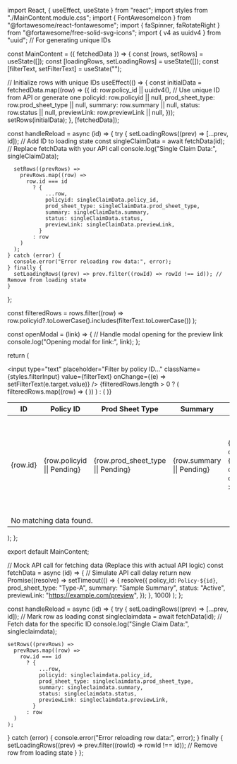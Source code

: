 import React, { useEffect, useState } from "react";
import styles from "./MainContent.module.css";
import { FontAwesomeIcon } from "@fortawesome/react-fontawesome";
import { faSpinner, faRotateRight } from "@fortawesome/free-solid-svg-icons";
import { v4 as uuidv4 } from "uuid"; // For generating unique IDs

const MainContent = ({ fetchedData }) => {
  const [rows, setRows] = useState([]);
  const [loadingRows, setLoadingRows] = useState([]);
  const [filterText, setFilterText] = useState("");

  // Initialize rows with unique IDs
  useEffect(() => {
    const initialData = fetchedData.map((row) => ({
      id: row.policy_id || uuidv4(), // Use unique ID from API or generate one
      policyid: row.policyid || null,
      prod_sheet_type: row.prod_sheet_type || null,
      summary: row.summary || null,
      status: row.status || null,
      previewLink: row.previewLink || null,
    }));
    setRows(initialData);
  }, [fetchedData]);

  const handleReload = async (id) => {
    try {
      setLoadingRows((prev) => [...prev, id]); // Add ID to loading state
      const singleClaimData = await fetchData(id); // Replace fetchData with your API call
      console.log("Single Claim Data:", singleClaimData);

      setRows((prevRows) =>
        prevRows.map((row) =>
          row.id === id
            ? {
                ...row,
                policyid: singleClaimData.policy_id,
                prod_sheet_type: singleClaimData.prod_sheet_type,
                summary: singleClaimData.summary,
                status: singleClaimData.status,
                previewLink: singleClaimData.previewLink,
              }
            : row
        )
      );
    } catch (error) {
      console.error("Error reloading row data:", error);
    } finally {
      setLoadingRows((prev) => prev.filter((rowId) => rowId !== id)); // Remove from loading state
    }
  };

  const filteredRows = rows.filter((row) =>
    row.policyid?.toLowerCase().includes(filterText.toLowerCase())
  );

  const openModal = (link) => {
    // Handle modal opening for the preview link
    console.log("Opening modal for link:", link);
  };

  return (
    <div className={styles.container}>
      <input
        type="text"
        placeholder="Filter by policy ID..."
        className={styles.filterInput}
        value={filterText}
        onChange={(e) => setFilterText(e.target.value)}
      />
      <table className={styles.table}>
        <thead>
          <tr>
            <th>ID</th>
            <th>Policy ID</th>
            <th>Prod Sheet Type</th>
            <th>Summary</th>
            <th>Preview</th>
            <th>Status</th>
          </tr>
        </thead>
        <tbody>
          {filteredRows.length > 0 ? (
            filteredRows.map((row) => (
              <tr key={row.id}>
                <td>{row.id}</td>
                <td>{row.policyid || <span className={styles.loader}>Pending</span>}</td>
                <td>{row.prod_sheet_type || <span className={styles.loader}>Pending</span>}</td>
                <td>{row.summary || <span className={styles.loader}>Pending</span>}</td>
                <td>
                  {row.previewLink ? (
                    <button
                      className={styles.previewButton}
                      onClick={() => openModal(row.previewLink)}
                    >
                      Preview
                    </button>
                  ) : (
                    "Pending"
                  )}
                </td>
                <td>
                  {row.policyid && row.prod_sheet_type && row.summary ? (
                    <span>Completed</span>
                  ) : (
                    <button
                      className={styles.reloadButton}
                      onClick={() => handleReload(row.id)}
                      disabled={loadingRows.includes(row.id)}
                    >
                      {loadingRows.includes(row.id) ? (
                        <FontAwesomeIcon icon={faSpinner} spin className={styles.spinnerIcon} />
                      ) : (
                        <FontAwesomeIcon icon={faRotateRight} />
                      )}
                    </button>
                  )}
                </td>
              </tr>
            ))
          ) : (
            <tr>
              <td colSpan="6" className={styles.noData}>
                No matching data found.
              </td>
            </tr>
          )}
        </tbody>
      </table>
    </div>
  );
};

export default MainContent;

// Mock API call for fetching data (Replace this with actual API logic)
const fetchData = async (id) => {
  // Simulate API call delay
  return new Promise((resolve) =>
    setTimeout(() => {
      resolve({
        policy_id: `Policy-${id}`,
        prod_sheet_type: "Type-A",
        summary: "Sample Summary",
        status: "Active",
        previewLink: "https://example.com/preview",
      });
    }, 1000)
  );
};




const handleReload = async (id) => {
  try {
    setLoadingRows((prev) => [...prev, id]); // Mark row as loading
    const singleclaimdata = await fetchData(id); // Fetch data for the specific ID
    console.log("Single Claim Data:", singleclaimdata);

    setRows((prevRows) =>
      prevRows.map((row) =>
        row.id === id
          ? {
              ...row,
              policyid: singleclaimdata.policy_id,
              prod_sheet_type: singleclaimdata.prod_sheet_type,
              summary: singleclaimdata.summary,
              status: singleclaimdata.status,
              previewLink: singleclaimdata.previewLink,
            }
          : row
      )
    );
  } catch (error) {
    console.error("Error reloading row data:", error);
  } finally {
    setLoadingRows((prev) => prev.filter((rowId) => rowId !== id)); // Remove row from loading state
  }
};
